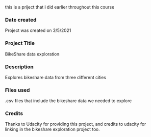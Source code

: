 this is a priject that i did earlier throughout this course

### Date created
Project was created on 3/5/2021

### Project Title
BikeShare data exploration

### Description
Explores bikeshare data from three different cities

### Files used
.csv files that include the bikeshare data we needed to explore

### Credits
Thanks to Udacity for providing this project, and credits to udacity for linking in the bikeshare exploration project too.

